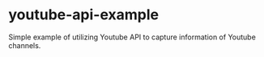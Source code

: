 # youtube-api-example
Simple example of utilizing Youtube API to capture information of Youtube channels.
